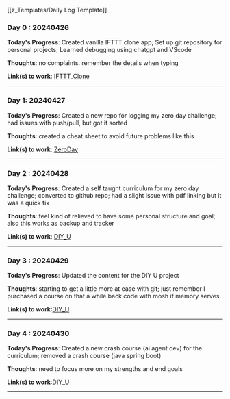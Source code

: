 [[z_Templates/Daily Log Template]]

### Day 0 : 20240426


**Today's Progress**: Created vanilla IFTTT clone app; Set up git repository for personal projects; Learned debugging using chatgpt and VScode

**Thoughts**: no complaints. remember the details when typing

**Link(s) to work**: [IFTTT_Clone](https://github.com/btlarkin/ifttt_clone)

___

### Day 1: 20240427


**Today's Progress**: Created a new repo for logging my zero day challenge; had issues with push/pull, but got it sorted

**Thoughts**: created a cheat sheet to avoid future problems like this

**Link(s) to work**: [ZeroDay](https://github.com/btlarkin/Daily_Logs)

___

### Day 2 : 20240428


**Today's Progress**: Created a self taught curriculum for my zero day challenge; converted to github repo; had a slight issue with pdf linking but it was a quick fix

**Thoughts**: feel kind of relieved to have some personal structure and goal; also this works as backup and tracker 

**Link(s) to work**: [DIY_U](https://github.com/btlarkin/DIY_U)

___

### Day 3 : 20240429


**Today's Progress**: Updated the content for the DIY U project

**Thoughts**: starting to get a little more at ease with git; just remember I purchased a course on that a while back code with mosh if memory serves.

**Link(s) to work**:[DIY_U](https://github.com/btlarkin/DIY_U)

___

### Day 4 : 20240430


**Today's Progress**: Created a new crash course (ai agent dev) for the curriculum; removed a crash course (java spring boot)

**Thoughts**: need to focus more on my strengths and end goals

**Link(s) to work**:[DIY_U](https://github.com/btlarkin/DIY_U)

___
